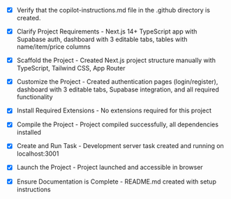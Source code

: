 <!-- Use this file to provide workspace-specific custom instructions to Copilot. For more details, visit https://code.visualstudio.com/docs/copilot/copilot-customization#_use-a-githubcopilotinstructionsmd-file -->
- [x] Verify that the copilot-instructions.md file in the .github directory is created.

- [x] Clarify Project Requirements - Next.js 14+ TypeScript app with Supabase auth, dashboard with 3 editable tabs, tables with name/item/price columns

- [x] Scaffold the Project - Created Next.js project structure manually with TypeScript, Tailwind CSS, App Router
	<!--
	Ensure that the previous step has been marked as completed.
	Call project setup tool with projectType parameter.
	Run scaffolding command to create project files and folders.
	Use '.' as the working directory.
	If no appropriate projectType is available, search documentation using available tools.
	Otherwise, create the project structure manually using available file creation tools.
	-->

- [x] Customize the Project - Created authentication pages (login/register), dashboard with 3 editable tabs, Supabase integration, and all required functionality
	<!--
	Verify that all previous steps have been completed successfully and you have marked the step as completed.
	Develop a plan to modify codebase according to user requirements.
	Apply modifications using appropriate tools and user-provided references.
	Skip this step for "Hello World" projects.
	-->

- [x] Install Required Extensions - No extensions required for this project

- [x] Compile the Project - Project compiled successfully, all dependencies installed

- [x] Create and Run Task - Development server task created and running on localhost:3001

- [x] Launch the Project - Project launched and accessible in browser

- [x] Ensure Documentation is Complete - README.md created with setup instructions

